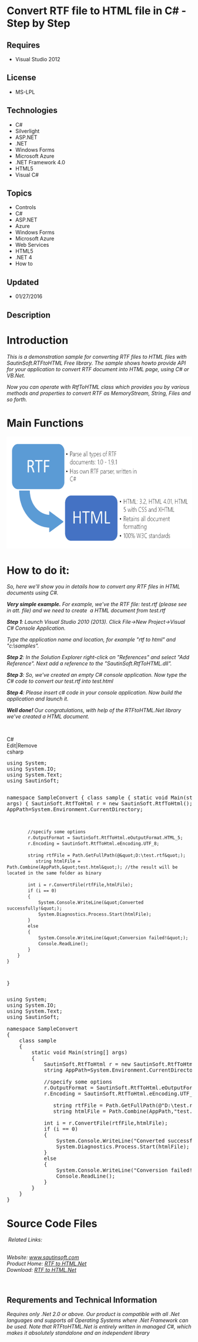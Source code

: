 # Convert RTF file to HTML file in C# - Step by Step
## Requires
- Visual Studio 2012
## License
- MS-LPL
## Technologies
- C#
- Silverlight
- ASP.NET
- .NET
- Windows Forms
- Microsoft Azure
- .NET Framework 4.0
- HTML5
- Visual C#
## Topics
- Controls
- C#
- ASP.NET
- Azure
- Windows Forms
- Microsoft Azure
- Web Services
- HTML5
- .NET 4
- How to
## Updated
- 01/27/2016
## Description

<h1>Introduction</h1>
<p><em>This is a demonstration sample for converting RTF files to HTML files with SautinSoft.RTFtoHTML Free library. The sample shows how<em><em>to provide API for your application to convert RTF document into HTML page, using C# or VB.Net.</em></em></em></p>
<p><em>Now you can operate with RtfToHTML class which provides you by various methods and properties to convert RTF as MemoryStream, String, Files and so forth.</em></p>
<h1>Main Functions</h1>
<p><img id="147799" src="147799-rtftohtml.png" alt="" width="624" height="305"></p>
<h1>How to do it:</h1>
<p><em>So, here we'll show you in details how to convert any RTF files in HTML documents using C#.</em></p>
<p><em><strong><span class="blue12b">Very simple example.</span></strong>&nbsp;For example, we've the RTF file: test.rtf (please see in att. file) and we need to create &nbsp;a HTML document from test.rtf</em></p>
<p><em><span class="blue12b"><strong>Step 1</strong>:</span>&nbsp;Launch Visual Studio 2010 (2013). Click File-&gt;New Project-&gt;Visual C# Console Application.</em></p>
<p><em>Type the application name and location, for example &quot;rtf to html&quot; and &quot;c:\samples&quot;.</em></p>
<p><em><span class="blue12b"><strong>Step 2</strong>:</span>&nbsp;In the Solution Explorer right-click on &quot;References&quot; and select &quot;Add Reference&quot;. Next add a reference to the &quot;SautinSoft.RtfToHTML.dll&quot;</em><em>.</em></p>
<p><em><span class="blue12b"><strong>Step 3</strong>:</span>&nbsp;So, we've created an empty C# console application. Now type the C# code to convert our test.rtf into test.html</em></p>
<p><em><strong>Step 4</strong>: Please insert c# code in your console application.&nbsp;Now build the application and launch it.</em></p>
<p><em><strong><span class="blue12b">Well done!</span>&nbsp;</strong>Our congratulations, with help of the RTFtoHTML.Net library we've created a HTML document.</em></p>
<p>&nbsp;</p>
<div class="scriptcode">
<div class="pluginEditHolder" pluginCommand="mceScriptCode">
<div class="title"><span>C#</span></div>
<div class="pluginLinkHolder"><span class="pluginEditHolderLink">Edit</span>|<span class="pluginRemoveHolderLink">Remove</span></div>
<span class="hidden">csharp</span>
<pre class="hidden">using System;
using System.IO;
using System.Text;
using SautinSoft;

namespace SampleConvert
{
	class sample
	{
		static void Main(string[] args)
		{
			SautinSoft.RtfToHtml r = new SautinSoft.RtfToHtml();
			string AppPath=System.Environment.CurrentDirectory;

			//specify some options
			r.OutputFormat = SautinSoft.RtfToHtml.eOutputFormat.HTML_5;
			r.Encoding = SautinSoft.RtfToHtml.eEncoding.UTF_8;

           	string rtfFile = Path.GetFullPath(@&quot;D:\test.rtf&quot;);
               string htmlFile = Path.Combine(AppPath,&quot;test.html&quot;); //the result will be located in the same folder as binary

			int i = r.ConvertFile(rtfFile,htmlFile);
            if (i == 0)
            {
                System.Console.WriteLine(&quot;Converted successfully!&quot;);
                System.Diagnostics.Process.Start(htmlFile);
            }
            else
            {
                System.Console.WriteLine(&quot;Conversion failed!&quot;);
                Console.ReadLine();
            }
		}
	}
}</pre>
<div class="preview">
<pre class="csharp"><span class="cs__keyword">using</span>&nbsp;System;&nbsp;
<span class="cs__keyword">using</span>&nbsp;System.IO;&nbsp;
<span class="cs__keyword">using</span>&nbsp;System.Text;&nbsp;
<span class="cs__keyword">using</span>&nbsp;SautinSoft;&nbsp;
&nbsp;
<span class="cs__keyword">namespace</span>&nbsp;SampleConvert&nbsp;
{&nbsp;
&nbsp;&nbsp;&nbsp;&nbsp;<span class="cs__keyword">class</span>&nbsp;sample&nbsp;
&nbsp;&nbsp;&nbsp;&nbsp;{&nbsp;
&nbsp;&nbsp;&nbsp;&nbsp;&nbsp;&nbsp;&nbsp;&nbsp;<span class="cs__keyword">static</span>&nbsp;<span class="cs__keyword">void</span>&nbsp;Main(<span class="cs__keyword">string</span>[]&nbsp;args)&nbsp;
&nbsp;&nbsp;&nbsp;&nbsp;&nbsp;&nbsp;&nbsp;&nbsp;{&nbsp;
&nbsp;&nbsp;&nbsp;&nbsp;&nbsp;&nbsp;&nbsp;&nbsp;&nbsp;&nbsp;&nbsp;&nbsp;SautinSoft.RtfToHtml&nbsp;r&nbsp;=&nbsp;<span class="cs__keyword">new</span>&nbsp;SautinSoft.RtfToHtml();&nbsp;
&nbsp;&nbsp;&nbsp;&nbsp;&nbsp;&nbsp;&nbsp;&nbsp;&nbsp;&nbsp;&nbsp;&nbsp;<span class="cs__keyword">string</span>&nbsp;AppPath=System.Environment.CurrentDirectory;&nbsp;
&nbsp;
&nbsp;&nbsp;&nbsp;&nbsp;&nbsp;&nbsp;&nbsp;&nbsp;&nbsp;&nbsp;&nbsp;&nbsp;<span class="cs__com">//specify&nbsp;some&nbsp;options</span>&nbsp;
&nbsp;&nbsp;&nbsp;&nbsp;&nbsp;&nbsp;&nbsp;&nbsp;&nbsp;&nbsp;&nbsp;&nbsp;r.OutputFormat&nbsp;=&nbsp;SautinSoft.RtfToHtml.eOutputFormat.HTML_5;&nbsp;
&nbsp;&nbsp;&nbsp;&nbsp;&nbsp;&nbsp;&nbsp;&nbsp;&nbsp;&nbsp;&nbsp;&nbsp;r.Encoding&nbsp;=&nbsp;SautinSoft.RtfToHtml.eEncoding.UTF_8;&nbsp;
&nbsp;
&nbsp;&nbsp;&nbsp;&nbsp;&nbsp;&nbsp;&nbsp;&nbsp;&nbsp;&nbsp;&nbsp;&nbsp;&nbsp;&nbsp;&nbsp;<span class="cs__keyword">string</span>&nbsp;rtfFile&nbsp;=&nbsp;Path.GetFullPath(@<span class="cs__string">&quot;D:\test.rtf&quot;</span>);&nbsp;
&nbsp;&nbsp;&nbsp;&nbsp;&nbsp;&nbsp;&nbsp;&nbsp;&nbsp;&nbsp;&nbsp;&nbsp;&nbsp;&nbsp;&nbsp;<span class="cs__keyword">string</span>&nbsp;htmlFile&nbsp;=&nbsp;Path.Combine(AppPath,<span class="cs__string">&quot;test.html&quot;</span>);&nbsp;<span class="cs__com">//the&nbsp;result&nbsp;will&nbsp;be&nbsp;located&nbsp;in&nbsp;the&nbsp;same&nbsp;folder&nbsp;as&nbsp;binary</span>&nbsp;
&nbsp;
&nbsp;&nbsp;&nbsp;&nbsp;&nbsp;&nbsp;&nbsp;&nbsp;&nbsp;&nbsp;&nbsp;&nbsp;<span class="cs__keyword">int</span>&nbsp;i&nbsp;=&nbsp;r.ConvertFile(rtfFile,htmlFile);&nbsp;
&nbsp;&nbsp;&nbsp;&nbsp;&nbsp;&nbsp;&nbsp;&nbsp;&nbsp;&nbsp;&nbsp;&nbsp;<span class="cs__keyword">if</span>&nbsp;(i&nbsp;==&nbsp;<span class="cs__number">0</span>)&nbsp;
&nbsp;&nbsp;&nbsp;&nbsp;&nbsp;&nbsp;&nbsp;&nbsp;&nbsp;&nbsp;&nbsp;&nbsp;{&nbsp;
&nbsp;&nbsp;&nbsp;&nbsp;&nbsp;&nbsp;&nbsp;&nbsp;&nbsp;&nbsp;&nbsp;&nbsp;&nbsp;&nbsp;&nbsp;&nbsp;System.Console.WriteLine(<span class="cs__string">&quot;Converted&nbsp;successfully!&quot;</span>);&nbsp;
&nbsp;&nbsp;&nbsp;&nbsp;&nbsp;&nbsp;&nbsp;&nbsp;&nbsp;&nbsp;&nbsp;&nbsp;&nbsp;&nbsp;&nbsp;&nbsp;System.Diagnostics.Process.Start(htmlFile);&nbsp;
&nbsp;&nbsp;&nbsp;&nbsp;&nbsp;&nbsp;&nbsp;&nbsp;&nbsp;&nbsp;&nbsp;&nbsp;}&nbsp;
&nbsp;&nbsp;&nbsp;&nbsp;&nbsp;&nbsp;&nbsp;&nbsp;&nbsp;&nbsp;&nbsp;&nbsp;<span class="cs__keyword">else</span>&nbsp;
&nbsp;&nbsp;&nbsp;&nbsp;&nbsp;&nbsp;&nbsp;&nbsp;&nbsp;&nbsp;&nbsp;&nbsp;{&nbsp;
&nbsp;&nbsp;&nbsp;&nbsp;&nbsp;&nbsp;&nbsp;&nbsp;&nbsp;&nbsp;&nbsp;&nbsp;&nbsp;&nbsp;&nbsp;&nbsp;System.Console.WriteLine(<span class="cs__string">&quot;Conversion&nbsp;failed!&quot;</span>);&nbsp;
&nbsp;&nbsp;&nbsp;&nbsp;&nbsp;&nbsp;&nbsp;&nbsp;&nbsp;&nbsp;&nbsp;&nbsp;&nbsp;&nbsp;&nbsp;&nbsp;Console.ReadLine();&nbsp;
&nbsp;&nbsp;&nbsp;&nbsp;&nbsp;&nbsp;&nbsp;&nbsp;&nbsp;&nbsp;&nbsp;&nbsp;}&nbsp;
&nbsp;&nbsp;&nbsp;&nbsp;&nbsp;&nbsp;&nbsp;&nbsp;}&nbsp;
&nbsp;&nbsp;&nbsp;&nbsp;}&nbsp;
}</pre>
</div>
</div>
</div>
<h1>Source Code Files</h1>
<p>&nbsp;<em>Related Links:</em></p>
<div><em><br>
Website:&nbsp;<a href="http://sautinsoft.com/">www.sautinsoft.com</a><br>
Product Home:&nbsp;<a href="http://sautinsoft.com/convert-rtf-to-html/rtf-to-html-component-asp.net.php">RTF to HTML.Net</a><br>
Download:&nbsp;<a href="http://sautinsoft.com/convert-rtf-to-html/download.php"><em>RTF to HTML.Net</em></a><a href="http://sautinsoft.com/products/html-to-rtf/download.php"></a></em></div>
<p>&nbsp;</p>
<h2 class="H2Text">Requrements and Technical Information</h2>
<p class="CommonText"><em>Requires only .Net 2.0 or above. Our product is compatible with all .Net languages and supports all Operating Systems where .Net Framework can be used. Note that RTFtoHTML.Net is entirely written in managed C#, which makes it absolutely
 standalone and an independent library</em></p>
